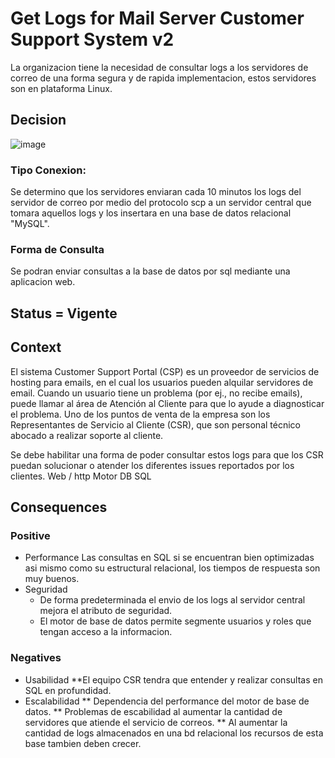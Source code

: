 
# Get Logs for Mail Server Customer Support System v2

La organizacion tiene la necesidad de consultar logs a los servidores de correo de una forma segura y de rapida implementacion, estos servidores son en plataforma Linux.


## Decision


![image](https://github.com/CesarDaviid/ATD/assets/4713423/97e34820-0ea8-425f-882b-6a0683d643ab)

### Tipo Conexion:

Se determino que los servidores enviaran cada 10 minutos los logs del servidor de correo por medio del protocolo scp a un servidor central que tomara aquellos logs y los insertara en una base de datos relacional "MySQL".

### Forma de Consulta

Se podran enviar consultas a la base de datos por sql mediante una aplicacion web.



## Status = Vigente




## Context

El sistema Customer Support Portal (CSP) es un proveedor de servicios de hosting para emails, en el cual los usuarios pueden alquilar servidores de email. Cuando un usuario tiene un problema (por ej., no recibe emails), puede llamar al área de Atención al Cliente para que lo ayude a diagnosticar el problema. Uno de los puntos de venta de la empresa son los Representantes de Servicio al Cliente (CSR), que son personal técnico abocado a realizar soporte al cliente.

Se debe habilitar una forma de poder consultar estos logs para que los CSR puedan solucionar o atender los diferentes issues reportados por los clientes.
Web / http 
Motor DB SQL


## Consequences
### Positive

* Performance
Las consultas en SQL si se encuentran bien optimizadas asi mismo como su estructural relacional, los tiempos de respuesta son muy buenos.
* Seguridad
    * De forma predeterminada el envio de los logs al servidor central mejora el atributo de seguridad.
    *  El motor de base de datos permite segmente usuarios y roles que tengan acceso a la informacion.



### Negatives

* Usabilidad
  **El equipo CSR tendra que entender y realizar consultas en SQL en profundidad.
* Escalabilidad
** Dependencia del performance del motor de base de datos.
** Problemas de escabilidad al aumentar la cantidad de servidores que atiende el servicio de correos.
** Al aumentar la cantidad de logs almacenados en una bd relacional los recursos de esta base tambien deben crecer.
  
